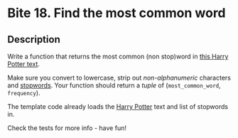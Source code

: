 # Bite 18. Find the most common word

## Description

Write a function that returns the most common (non stop)word in [this Harry Potter text](https://bites-data.s3.us-east-2.amazonaws.com/harry.txt).

Make sure you convert to lowercase, strip out _non-alphanumeric_ characters and [stopwords](https://bites-data.s3.us-east-2.amazonaws.com/stopwords.txt). Your function should return a _tuple_ of (`most_common_word`, `frequency`).

The template code already loads the [Harry Potter](https://en.wikipedia.org/wiki/Harry_Potter) text and list of stopwords in.

Check the tests for more info - have fun!
